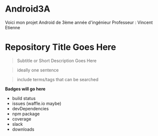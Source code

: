 # Android3A
Voici mon projet Android de 3ème année d'ingénieur
Professeur : Vincent Etienne

# Repository Title Goes Here

> Subtitle or Short Description Goes Here

> ideally one sentence

> include terms/tags that can be searched

**Badges will go here**

- build status
- issues (waffle.io maybe)
- devDependencies
- npm package
- coverage
- slack
- downloads
